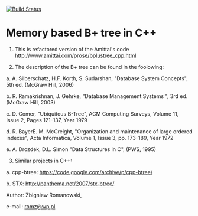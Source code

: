 [![Build Status](https://travis-ci.org/romz-pl/b-plus-tree.svg?branch=master)](https://travis-ci.org/romz-pl/b-plus-tree)


# Memory based B+ tree in C++ 


1. This is refactored version of the Amittai's code 
http://www.amittai.com/prose/bplustree_cpp.html

2. The description of the B+ tree can be found in the foolowing:

a. A. Silberschatz, H.F. Korth, S. Sudarshan, "Database System Concepts", 5th ed. (McGraw Hill, 2006)

b. R. Ramakrishnan, J. Gehrke, "Database Management Systems ", 3rd ed. (McGraw Hill, 2003)

c. D. Comer, "Ubiquitous B-Tree", ACM Computing Surveys, Volume 11, Issue 2, Pages 121-137, Year 1979 

d. R. BayerE. M. McCreight, "Organization and maintenance of large ordered indexes", Acta Informatica, Volume 1, Issue 3, pp. 173–189, Year 1972

e. A. Drozdek, D.L. Simon "Data Structures in C", (PWS, 1995)

3. Similar projects in C++: 

a. cpp-btree: https://code.google.com/archive/p/cpp-btree/

b. STX: http://panthema.net/2007/stx-btree/

Author: Zbigniew Romanowski,

e-mail: romz@wp.pl



